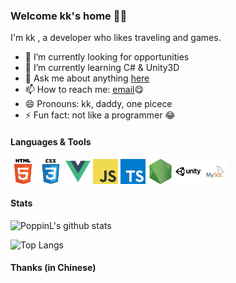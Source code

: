### Welcome kk's home 🤔🤔

I'm kk , a developer who likes traveling and games.

- 🔭 I’m currently looking for opportunities
- 🌱 I’m currently learning C# & Unity3D
- 💬 Ask me about anything [here](https://github.com/7ommykk/kkhome/issues)
- 📫 How to reach me: [email](370671963@qq.com)😋
- 😄 Pronouns: kk, daddy, one picece
- ⚡ Fun fact: not like a programmer 😂
<!--
- 👯 I’m looking to collaborate on ...
- 🤔 I’m looking for help with ...
-->

#### Languages & Tools

<code><img height="40" src="https://raw.githubusercontent.com/github/explore/80688e429a7d4ef2fca1e82350fe8e3517d3494d/topics/html/html.png"></code>
<code><img height="40" src="https://raw.githubusercontent.com/github/explore/80688e429a7d4ef2fca1e82350fe8e3517d3494d/topics/css/css.png"></code>
<code><img height="40" src="https://raw.githubusercontent.com/github/explore/80688e429a7d4ef2fca1e82350fe8e3517d3494d/topics/vue/vue.png"></code>
<code><img height="40" src="https://raw.githubusercontent.com/github/explore/80688e429a7d4ef2fca1e82350fe8e3517d3494d/topics/javascript/javascript.png"></code>
<code><img height="40" src="https://raw.githubusercontent.com/github/explore/80688e429a7d4ef2fca1e82350fe8e3517d3494d/topics/typescript/typescript.png"></code>
<code><img height="40" src="https://raw.githubusercontent.com/github/explore/80688e429a7d4ef2fca1e82350fe8e3517d3494d/topics/nodejs/nodejs.png"></code>
<code><img height="40" src="https://raw.githubusercontent.com/github/explore/80688e429a7d4ef2fca1e82350fe8e3517d3494d/topics/unity/unity.png"></code>
<code><img height="40" src="https://raw.githubusercontent.com/github/explore/80688e429a7d4ef2fca1e82350fe8e3517d3494d/topics/mysql/mysql.png"></code>

#### Stats

![PoppinL's github stats](https://github-readme-stats.vercel.app/api?username=7ommykk&show_icons=true&theme=radical)

![Top Langs](https://github-readme-stats.vercel.app/api/top-langs/?username=7ommykk&layout=compact&theme=radical)
<!--
![Wakatime Week Stats](https://github-readme-stats.vercel.app/api/wakatime?username=7ommykk&layout=compact&theme=radical)
-->
#### Thanks (in Chinese)

